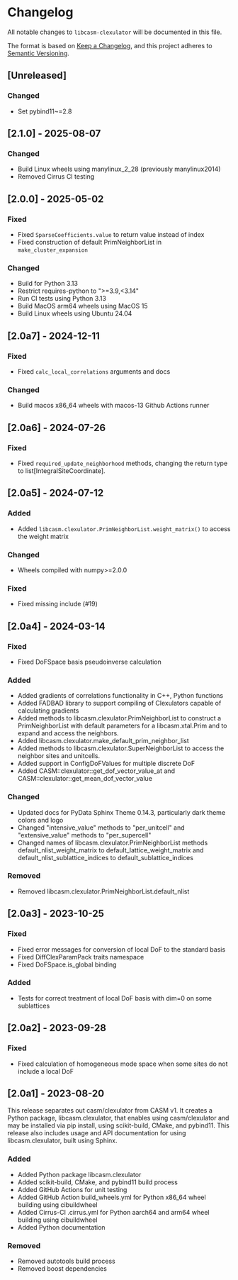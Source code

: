# Changelog

All notable changes to `libcasm-clexulator` will be documented in this file.

The format is based on [Keep a Changelog](https://keepachangelog.com/en/1.1.0/),
and this project adheres to [Semantic Versioning](https://semver.org/spec/v2.0.0.html).

## [Unreleased]

### Changed

- Set pybind11~=2.8


## [2.1.0] - 2025-08-07

### Changed

- Build Linux wheels using manylinux_2_28 (previously manylinux2014)
- Removed Cirrus CI testing


## [2.0.0] - 2025-05-02

### Fixed

- Fixed `SparseCoefficients.value` to return value instead of index
- Fixed construction of default PrimNeighborList in `make_cluster_expansion`

### Changed

- Build for Python 3.13
- Restrict requires-python to ">=3.9,<3.14"
- Run CI tests using Python 3.13
- Build MacOS arm64 wheels using MacOS 15
- Build Linux wheels using Ubuntu 24.04


## [2.0a7] - 2024-12-11

### Fixed

- Fixed `calc_local_correlations` arguments and docs

### Changed

- Build macos x86_64 wheels with macos-13 Github Actions runner


## [2.0a6] - 2024-07-26

### Fixed

- Fixed `required_update_neighborhood` methods, changing the return type to list[IntegralSiteCoordinate].


## [2.0a5] - 2024-07-12

### Added

- Added `libcasm.clexulator.PrimNeighborList.weight_matrix()` to access the weight matrix

### Changed

- Wheels compiled with numpy>=2.0.0

### Fixed

- Fixed missing include (#19)


## [2.0a4] - 2024-03-14

### Fixed

- Fixed DoFSpace basis pseudoinverse calculation

### Added

- Added gradients of correlations functionality in C++, Python functions
- Added FADBAD library to support compiling of Clexulators capable of calculating gradients 
- Added methods to libcasm.clexulator.PrimNeighborList to construct a PrimNeighborList with default parameters for a libcasm.xtal.Prim and to expand and access the neighbors.
- Added libcasm.clexulator.make_default_prim_neighbor_list
- Added methods to libcasm.clexulator.SuperNeighborList to access the neighbor sites and unitcells.
- Added support in ConfigDoFValues for multiple discrete DoF
- Added CASM::clexulator::get_dof_vector_value_at and CASM::clexulator::get_mean_dof_vector_value


### Changed

- Updated docs for PyData Sphinx Theme 0.14.3, particularly dark theme colors and logo
- Changed "intensive_value" methods to "per_unitcell" and "extensive_value" methods to "per_supercell"
- Changed names of libcasm.clexulator.PrimNeighborList methods default_nlist_weight_matrix to default_lattice_weight_matrix and default_nlist_sublattice_indices to default_sublattice_indices

### Removed

- Removed libcasm.clexulator.PrimNeighborList.default_nlist


## [2.0a3] - 2023-10-25

### Fixed

- Fixed error messages for conversion of local DoF to the standard basis
- Fixed DiffClexParamPack traits namespace
- Fixed DoFSpace.is_global binding

### Added

- Tests for correct treatment of local DoF basis with dim=0 on some sublattices


## [2.0a2] - 2023-09-28

### Fixed

- Fixed calculation of homogeneous mode space when some sites do not include a local DoF


## [2.0a1] - 2023-08-20

This release separates out casm/clexulator from CASM v1. It creates a Python package, libcasm.clexulator, that enables using casm/clexulator and may be installed via pip install, using scikit-build, CMake, and pybind11. This release also includes usage and API documentation for using libcasm.clexulator, built using Sphinx.

### Added

- Added Python package libcasm.clexulator
- Added scikit-build, CMake, and pybind11 build process
- Added GitHub Actions for unit testing
- Added GitHub Action build_wheels.yml for Python x86_64 wheel building using cibuildwheel
- Added Cirrus-CI .cirrus.yml for Python aarch64 and arm64 wheel building using cibuildwheel
- Added Python documentation

### Removed

- Removed autotools build process
- Removed boost dependencies
